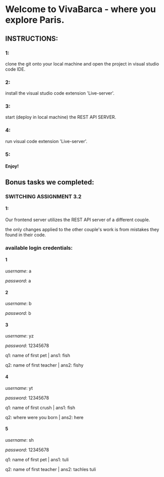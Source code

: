 # Welcome to VivaBarca - where you explore Paris.

## INSTRUCTIONS:

### 1:

clone the git onto your local machine and open the project in visual studio code IDE.

### 2:

install the visual studio code extension 'Live-server'.

### 3:

start (deploy in local machine) the REST API SERVER.

### 4:

run visual code extension 'Live-server'.

### 5:

#### Enjoy!

## Bonus tasks we completed:

### SWITCHING ASSIGNMENT 3.2

#### 1:

Our frontend server utilizes the REST API server of a different couple.

the only changes applied to the other couple's work is from mistakes they found in their code.

### available login credentials:

#### 1

_username_: a

_password_: a

#### 2

_username_: b

_password_: b

#### 3

_username_: yz

_password_: 12345678

q1: name of first pet | ans1: fish

q2: name of first teacher | ans2: fishy

#### 4

_username_: yt

_password_: 12345678

q1: name of first crush | ans1: fish

q2: where were you born | ans2: here

#### 5

_username_: sh

_password_: 12345678

q1: name of first pet | ans1: tuli

q2: name of first teacher | ans2: tachles tuli
